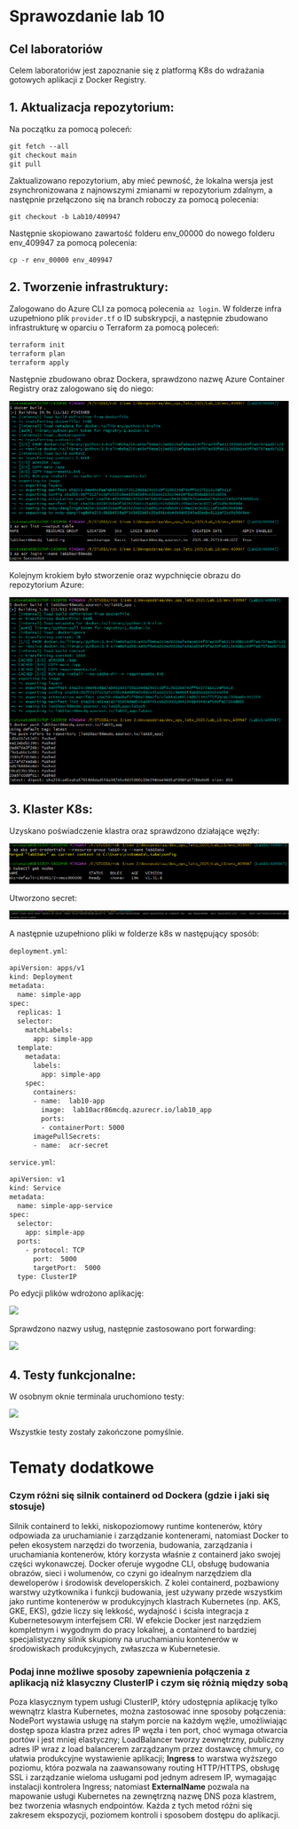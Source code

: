 # Sprawozdanie lab 10
## Cel laboratoriów
Celem laboratoriów jest zapoznanie się z platformą K8s do wdrażania gotowych aplikacji z Docker Registry.

## 1. Aktualizacja repozytorium:
Na początku za pomocą poleceń:

```
git fetch --all
git checkout main
git pull
```

Zaktualizowano repozytorium, aby mieć pewność, że lokalna wersja jest zsynchronizowana z najnowszymi zmianami w repozytorium zdalnym, 
a następnie przełączono się na branch roboczy za pomocą polecenia:

```
git checkout -b Lab10/409947
```
Następnie skopiowano zawartość folderu env_00000 do nowego folderu env_409947 za pomocą polecenia:

```
cp -r env_00000 env_409947
```

## 2. Tworzenie infrastruktury:

Zalogowano do Azure CLI za pomocą polecenia ```az login```.
W folderze infra uzupełniono plik ```provider.tf``` o ID subskrypcji, a następnie zbudowano infrastrukturę w oparciu o Terraform za pomocą poleceń:

```
terraform init
terraform plan
terraform apply
```
Następnie zbudowano obraz Dockera, sprawdzono nazwę Azure Container Registry oraz zalogowano się do niego:

![](https://github.com/Ciotomate/dev-ops-sprawozdania/blob/main/Lab%2010/ss1fix.png)

Kolejnym krokiem było stworzenie oraz wypchnięcie obrazu do repozytorium Azure:

![](https://github.com/Ciotomate/dev-ops-sprawozdania/blob/main/Lab%2010/ss2.png)

## 3. Klaster K8s:

Uzyskano poświadczenie klastra oraz sprawdzono działające węzły:

![](https://github.com/Ciotomate/dev-ops-sprawozdania/blob/main/Lab%2010/ss3.png)

Utworzono secret:

![](https://github.com/Ciotomate/dev-ops-sprawozdania/blob/main/Lab%2010/ss4.png)

A następnie uzupełniono pliki w folderze k8s w następujący sposób:

```deployment.yml```:

```
apiVersion: apps/v1
kind: Deployment
metadata:
  name: simple-app
spec:
  replicas: 1
  selector:
    matchLabels:
      app: simple-app
  template:
    metadata:
      labels:
        app: simple-app
    spec:
      containers:
      - name:  lab10-app
        image:  lab10acr86mcdq.azurecr.io/lab10_app
        ports:
        - containerPort: 5000
      imagePullSecrets:
      - name:  acr-secret
```

```service.yml```:

```
apiVersion: v1
kind: Service
metadata:
  name: simple-app-service
spec:
  selector:
    app: simple-app
  ports:
    - protocol: TCP
      port:  5000
      targetPort:  5000
  type: ClusterIP
```
Po edycji plików wdrożono aplikację:

![](https://github.com/Ciotomate/dev-ops-sprawozdania/blob/main/Lab%2010/ss5.png)

Sprawdzono nazwy usług, następnie zastosowano port forwarding:

![](https://github.com/Ciotomate/dev-ops-sprawozdania/blob/main/Lab%2010/ss6.png)

## 4. Testy funkcjonalne:

W osobnym oknie terminala uruchomiono testy:

![](https://github.com/Ciotomate/dev-ops-sprawozdania/blob/main/Lab%2010/ss7.png)

Wszystkie testy zostały zakończone pomyślnie.

# Tematy dodatkowe

### Czym różni się silnik containerd od Dockera (gdzie i jaki się stosuje)

Silnik containerd to lekki, niskopoziomowy runtime kontenerów, który odpowiada za uruchamianie i zarządzanie kontenerami, natomiast Docker to pełen ekosystem narzędzi do tworzenia, 
budowania, zarządzania i uruchamiania kontenerów, który korzysta właśnie z containerd jako swojej części wykonawczej. Docker oferuje wygodne CLI, obsługę budowania obrazów, sieci i wolumenów, 
co czyni go idealnym narzędziem dla deweloperów i środowisk developerskich. Z kolei containerd, pozbawiony warstwy użytkownika i funkcji budowania, 
jest używany przede wszystkim jako runtime kontenerów w produkcyjnych klastrach Kubernetes (np. AKS, GKE, EKS), gdzie liczy się lekkość, wydajność i ścisła integracja z Kubernetesowym interfejsem CRI. 
W efekcie Docker jest narzędziem kompletnym i wygodnym do pracy lokalnej, 
a containerd to bardziej specjalistyczny silnik skupiony na uruchamianiu kontenerów w środowiskach produkcyjnych, zwłaszcza w Kubernetesie.

### Podaj inne możliwe sposoby zapewnienia połączenia z aplikacją niż klasyczny ClusterIP i czym się różnią między sobą

Poza klasycznym typem usługi ClusterIP, który udostępnia aplikację tylko wewnątrz klastra Kubernetes, można zastosować inne sposoby połączenia: NodePort wystawia usługę na stałym porcie na każdym węźle, umożliwiając dostęp spoza klastra przez adres IP węzła i ten port, choć wymaga otwarcia portów i jest mniej elastyczny; LoadBalancer tworzy zewnętrzny, publiczny adres IP wraz z load balancerem zarządzanym przez dostawcę chmury, co ułatwia produkcyjne wystawienie aplikacji; **Ingress** to warstwa wyższego poziomu, która pozwala na zaawansowany routing HTTP/HTTPS, obsługę SSL i zarządzanie wieloma usługami pod jednym adresem IP, wymagając instalacji kontrolera Ingress; natomiast **ExternalName** pozwala na mapowanie usługi Kubernetes na zewnętrzną nazwę DNS poza klastrem, bez tworzenia własnych endpointów. Każda z tych metod różni się zakresem ekspozycji, poziomem kontroli i sposobem dostępu do aplikacji.
